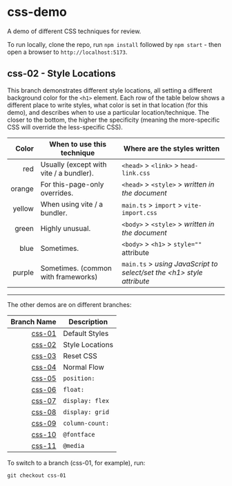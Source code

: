 # css-demo
A demo of different CSS techniques for review.

To run locally, clone the repo, run `npm install` followed by `npm start` - then open a browser to `http://localhost:5173`.

## css-02 - Style Locations

This branch demonstrates different style locations, all setting a different background color for the `<h1>` element. Each row of the table below shows a different place to write styles, what color is set in that location (for this demo), and describes when to use a particular location/technique. The closer to the bottom, the higher the specificity (meaning the more-specific CSS will override the less-specific CSS).

| Color  | When to use this technique | Where are the styles written |
|-------:|-------|-------|
| red    | Usually (except with vite / a bundler). | `<head>` > `<link>` > `head-link.css` |
| orange | For this-page-only overrides. | `<head>` > `<style>` > *written in the document* |
| yellow | When using vite / a bundler. | `main.ts` > `import` > `vite-import.css` |
| green  | Highly unusual. | `<body>` > `<style>` > *written in the document* |
| blue   | Sometimes. | `<body>` > `<h1>` > `style=""` attribute |
| purple | Sometimes. (common with frameworks) | `main.ts` > *using JavaScript to select/set the &lt;h1&gt; style attribute* |

---

The other demos are on different branches:

|Branch Name | Description |
|-----------:|-------------|
| [css-01](https://github.com/IGME-330-01-2235/css-demo/tree/css-01) | Default Styles |
| [css-02](https://github.com/IGME-330-01-2235/css-demo/tree/css-02) | Style Locations |
| [css-03](https://github.com/IGME-330-01-2235/css-demo/tree/css-03) | Reset CSS |
| [css-04](https://github.com/IGME-330-01-2235/css-demo/tree/css-04) | Normal Flow |
| [css-05](https://github.com/IGME-330-01-2235/css-demo/tree/css-05) | `position:` |
| [css-06](https://github.com/IGME-330-01-2235/css-demo/tree/css-06) | `float:` |
| [css-07](https://github.com/IGME-330-01-2235/css-demo/tree/css-07) | `display: flex` |
| [css-08](https://github.com/IGME-330-01-2235/css-demo/tree/css-08) | `display: grid` |
| [css-09](https://github.com/IGME-330-01-2235/css-demo/tree/css-09) | `column-count:` |
| [css-10](https://github.com/IGME-330-01-2235/css-demo/tree/css-10) | `@fontface` |
| [css-11](https://github.com/IGME-330-01-2235/css-demo/tree/css-11) | `@media` |

To switch to a branch (css-01, for example), run: 

```
git checkout css-01
```